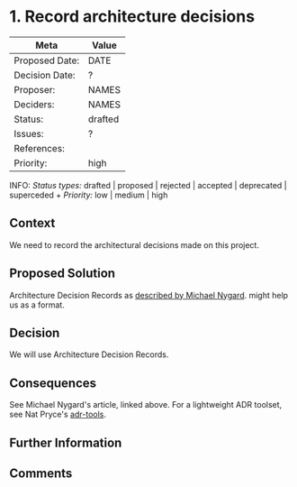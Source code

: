 # 1. Record architecture decisions

| Meta           | Value                                     |
| -------------- | ----------------------------------------- |
| Proposed Date: | DATE                                      |
| Decision Date: | ?                                         |
| Proposer:      | NAMES                                     |
| Deciders:      | NAMES                                     |
| Status:        | drafted                                   |
| Issues:        | ?                                         |
| References:    |                                           |
| Priority:      | high                                      |

INFO: *Status types:* drafted | proposed | rejected | accepted | deprecated | superceded +
      *Priority:* low | medium | high

## Context

We need to record the architectural decisions made on this project.

## Proposed Solution

Architecture Decision Records as
[described by Michael Nygard](http://thinkrelevance.com/blog/2011/11/15/documenting-architecture-decisions).
might help us as a format.

## Decision

We will use Architecture Decision Records.

## Consequences

See Michael Nygard's article, linked above.
For a lightweight ADR toolset, see Nat Pryce's [adr-tools](https://github.com/npryce/adr-tools).

## Further Information

## Comments
